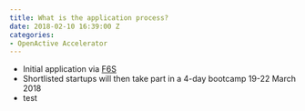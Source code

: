 ```yaml
---
title: What is the application process?
date: 2018-02-10 16:39:00 Z
categories:
- OpenActive Accelerator
---
```


* Initial application via [F6S](https://www.f6s.com/openactiveaccelerator/apply)
* Shortlisted startups will then take part in a 4-day bootcamp 19-22 March 2018
* test
